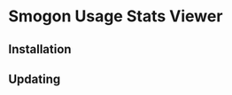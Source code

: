 Smogon Usage Stats Viewer
====================



Installation
------------



Updating
------------

